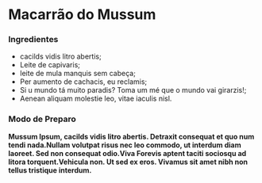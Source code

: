 # Macarrão do Mussum

### Ingredientes

- cacilds vidis litro abertis;
- Leite de capivaris;
- leite de mula manquis sem cabeça;
- Per aumento de cachacis, eu reclamis;
- Si u mundo tá muito paradis? Toma um mé que o mundo vai girarzis!;
- Aenean aliquam molestie leo, vitae iaculis nisl.



### Modo de Preparo



**Mussum Ipsum, cacilds vidis litro abertis. Detraxit consequat et quo num tendi nada.Nullam volutpat risus nec leo commodo, ut interdum diam laoreet. Sed non consequat odio.Viva Forevis aptent taciti sociosqu ad litora torquent.Vehicula non. Ut sed ex eros. Vivamus sit amet nibh non tellus tristique interdum.**

